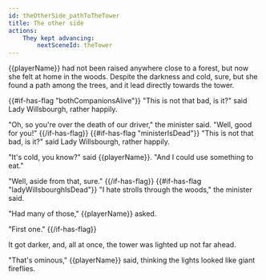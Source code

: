 ```yaml
---
id: theOtherSide_pathToTheTower
title: The other side
actions:
    They kept advancing:
        nextSceneId: theTower
---
```


{{playerName}} had not been raised anywhere close to a forest, but now she felt at home in the woods. Despite the darkness and cold, sure, but she found a path among the trees, and it lead directly towards the tower.

{{#if-has-flag "bothCompanionsAlive"}}
"This is not that bad, is it?" said Lady Willsbourgh, rather happily.

"Oh, so you're over the death of our driver," the minister said. "Well, good for you!"
{{/if-has-flag}}
{{#if-has-flag "ministerIsDead"}}
"This is not that bad, is it?" said Lady Willsbourgh, rather happily.

"It's cold, you know?" said {{playerName}}. "And I could use something to eat."

"Well, aside from that, sure."
{{/if-has-flag}}
{{#if-has-flag "ladyWillsbourghIsDead"}}
"I hate strolls through the woods," the minister said.

"Had many of those," {{playerName}} asked.

"First one."
{{/if-has-flag}}

It got darker, and, all at once, the tower was lighted up not far ahead.

"That's ominous," {{playerName}} said, thinking the lights looked like giant fireflies.
